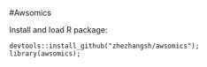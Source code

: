 #Awsomics

Install and load R package:

```
devtools::install_github("zhezhangsh/awsomics");
library(awsomics);
```
